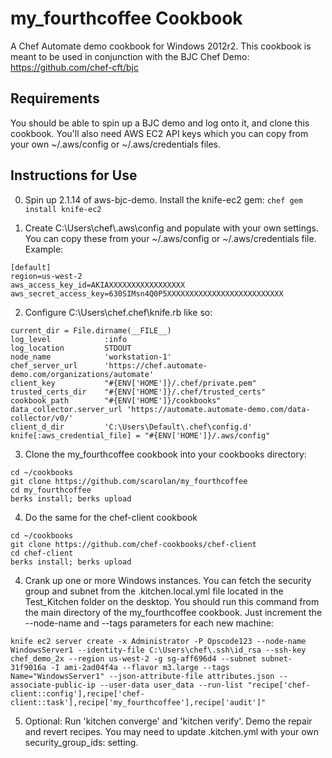 # my_fourthcoffee Cookbook

A Chef Automate demo cookbook for Windows 2012r2. This cookbook is meant to be used in conjunction with the BJC Chef Demo: https://github.com/chef-cft/bjc

## Requirements

You should be able to spin up a BJC demo and log onto it, and clone this cookbook.  You'll also need AWS EC2 API keys which you can copy from your own ~/.aws/config or ~/.aws/credentials files.

## Instructions for Use

0.  Spin up 2.1.14 of aws-bjc-demo.  Install the knife-ec2 gem:
  `chef gem install knife-ec2`

1.  Create C:\Users\chef\\.aws\config and populate with your own settings.  You can copy these from your ~/.aws/config or ~/.aws/credentials file.  Example:

```
[default]
region=us-west-2
aws_access_key_id=AKIAXXXXXXXXXXXXXXXXX
aws_secret_access_key=630SIMsn4Q0P5XXXXXXXXXXXXXXXXXXXXXXXXXX
```

2.  Configure C:\Users\chef\.chef\knife.rb like so:

```
current_dir = File.dirname(__FILE__)
log_level            :info
log_location         STDOUT
node_name            'workstation-1'
chef_server_url      'https://chef.automate-demo.com/organizations/automate'
client_key           "#{ENV['HOME']}/.chef/private.pem"
trusted_certs_dir    "#{ENV['HOME']}/.chef/trusted_certs"
cookbook_path        "#{ENV['HOME']}/cookbooks"
data_collector.server_url 'https://automate.automate-demo.com/data-collector/v0/'
client_d_dir         'C:\Users\Default\.chef\config.d'
knife[:aws_credential_file] = "#{ENV['HOME']}/.aws/config"
```

3.  Clone the my_fourthcoffee cookbook into your cookbooks directory:

```
cd ~/cookbooks
git clone https://github.com/scarolan/my_fourthcoffee
cd my_fourthcoffee
berks install; berks upload
```

4.  Do the same for the chef-client cookbook

```
cd ~/cookbooks
git clone https://github.com/chef-cookbooks/chef-client
cd chef-client
berks install; berks upload
```

4.  Crank up one or more Windows instances.  You can fetch the security group and subnet from the .kitchen.local.yml file located in the Test_Kitchen folder on the desktop.  You should run this command from the main directory of the my_fourthcoffee cookbook.  Just increment the --node-name and --tags parameters for each new machine:

```
knife ec2 server create -x Administrator -P Opscode123 --node-name WindowsServer1 --identity-file C:\Users\chef\.ssh\id_rsa --ssh-key chef_demo_2x --region us-west-2 -g sg-aff696d4 --subnet subnet-31f9016a -I ami-2ad04f4a --flavor m3.large --tags Name="WindowsServer1" --json-attribute-file attributes.json --associate-public-ip --user-data user_data --run-list "recipe['chef-client::config'],recipe['chef-client::task'],recipe['my_fourthcoffee'],recipe['audit']"
```

5.  Optional:  Run 'kitchen converge' and 'kitchen verify'.  Demo the repair and revert recipes.  You may need to update .kitchen.yml with your own security_group_ids: setting.
